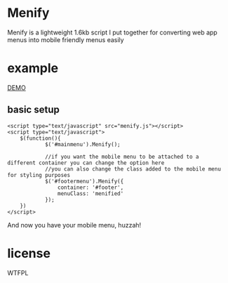 Menify
======

Menify is a lightweight 1.6kb script I put together for converting web app menus into mobile friendly menus easily

example
=======
<a href="http://imstillreallybored.com/github/menify/">DEMO</a>

basic setup
------
 	<script type="text/javascript" src="menify.js"></script>
 	<script type="text/javascript">
 		$(function(){
 				$('#mainmenu').Menify();

				//if you want the mobile menu to be attached to a different container you can change the option here
				//you can also change the class added to the mobile menu for styling purposes
 				$('#footermenu').Menify({
 					container: '#footer',
					menuClass: 'menified'
 				});
 		})
 	</script>

And now you have your mobile menu, huzzah!


license
=======

WTFPL